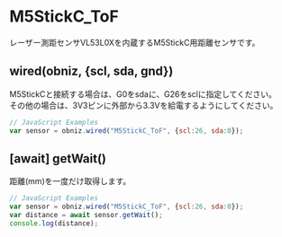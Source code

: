 # M5StickC_ToF
レーザー測距センサVL53L0Xを内蔵するM5StickC用距離センサです。


## wired(obniz, {scl, sda, gnd})
M5StickCと接続する場合は、G0をsdaに、G26をsclに指定してください。  
その他の場合は、3V3ピンに外部から3.3Vを給電するようにしてください。  

```javascript
// JavaScript Examples
var sensor = obniz.wired("M5StickC_ToF", {scl:26, sda:0});
```

## [await] getWait()
距離(mm)を一度だけ取得します。

```javascript
// JavaScript Examples
var sensor = obniz.wired("M5StickC_ToF", {scl:26, sda:0});
var distance = await sensor.getWait();
console.log(distance);
```